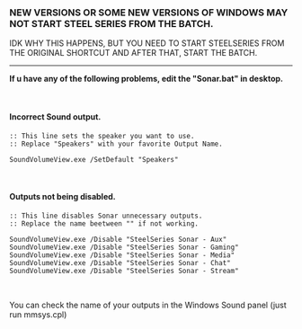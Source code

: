 ### NEW VERSIONS OR SOME NEW VERSIONS OF WINDOWS MAY NOT START STEEL SERIES FROM THE BATCH.
IDK WHY THIS HAPPENS, BUT YOU NEED TO START STEELSERIES FROM THE ORIGINAL SHORTCUT AND AFTER THAT, START THE BATCH.

---

**If u have any of the following problems, edit the "Sonar.bat" in desktop.**

</br>

#### Incorrect Sound output.
```
:: This line sets the speaker you want to use.
:: Replace "Speakers" with your favorite Output Name.

SoundVolumeView.exe /SetDefault "Speakers"
```
</br>

#### Outputs not being disabled.
```
:: This line disables Sonar unnecessary outputs.
:: Replace the name beetween "" if not working.

SoundVolumeView.exe /Disable "SteelSeries Sonar - Aux"
SoundVolumeView.exe /Disable "SteelSeries Sonar - Gaming"
SoundVolumeView.exe /Disable "SteelSeries Sonar - Media"
SoundVolumeView.exe /Disable "SteelSeries Sonar - Chat"
SoundVolumeView.exe /Disable "SteelSeries Sonar - Stream"
```

</br>


You can check the name of your outputs in the Windows Sound panel (just run mmsys.cpl)
